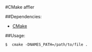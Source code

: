 #CMake affler

##Dependencies:

- [CMake](http://www.cmake.org/)

##Usage:

	$  cmake -DNAMES_PATH=/path/to/file .
